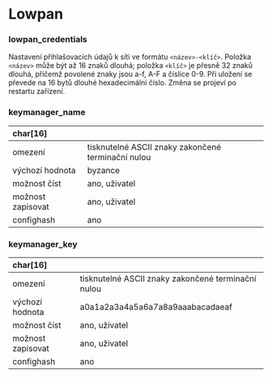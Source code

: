 # Lowpan

### lowpan\_credentials

Nastavení přihlašovacích údajů k síti ve formátu `<název>-<klíč>`. Položka `<název>` může být až 16 znaků dlouhá; položka `<klíč>` je přesně 32 znaků dlouhá, přičemž povolené znaky jsou a-f, A-F a číslice 0-9. Při uložení se převede na 16 bytů dlouhé hexadecimální číslo. Změna se projeví po restartu zařízení.

### **keymanager\_name**

| char\[16\] |  |
| :--- | :--- |
| omezení | tisknutelné ASCII znaky zakončené terminační nulou |
| výchozí hodnota | byzance |
| možnost číst | ano, uživatel |
| možnost zapisovat | ano, uživatel |
| confighash | ano |

### **keymanager\_key**

| char\[16\] |  |
| :--- | :--- |
| omezení | tisknutelné ASCII znaky zakončené terminační nulou |
| výchozí hodnota | a0a1a2a3a4a5a6a7a8a9aaabacadaeaf |
| možnost číst | ano, uživatel |
| možnost zapisovat | ano, uživatel |
| confighash | ano |

